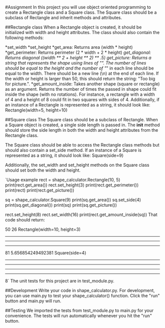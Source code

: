 #Assignment
In this project you will use object oriented programming to create a Rectangle class and a Square class. The Square class should be a subclass of Rectangle and inherit methods and attributes.

##Rectangle class
When a Rectangle object is created, it should be initialized with width and height attributes. The class should also contain the following methods:

*set_width
*set_height
*get_area: Returns area (width * height)
*get_perimeter: Returns perimeter (2 * width + 2 * height)
*get_diagonal: Returns diagonal ((width ** 2 + height ** 2) ** .5)
*get_picture: Returns a string that represents the shape using lines of "*". The number of lines should be equal to the height and the number of "*" in each line should be equal to the width. There should be a new line (\n) at the end of each line. If the width or height is larger than 50, this should return the string: "Too big for picture.".
*get_amount_inside: Takes another shape (square or rectangle) as an argument. Returns the number of times the passed in shape could fit inside the shape (with no rotations). For instance, a rectangle with a width of 4 and a height of 8 could fit in two squares with sides of 4.
Additionally, if an instance of a Rectangle is represented as a string, it should look like: Rectangle(width=5, height=10)

##Square class
The Square class should be a subclass of Rectangle. When a Square object is created, a single side length is passed in. The __init__ method should store the side length in both the width and height attributes from the Rectangle class.

The Square class should be able to access the Rectangle class methods but should also contain a set_side method. If an instance of a Square is represented as a string, it should look like: Square(side=9)

Additionally, the set_width and set_height methods on the Square class should set both the width and height.

`Usage example
rect = shape_calculator.Rectangle(10, 5)
print(rect.get_area())
rect.set_height(3)
print(rect.get_perimeter())
print(rect)
print(rect.get_picture())

sq = shape_calculator.Square(9)
print(sq.get_area())
sq.set_side(4)
print(sq.get_diagonal())
print(sq)
print(sq.get_picture())

rect.set_height(8)
rect.set_width(16)
print(rect.get_amount_inside(sq))
That code should return:

50
26
Rectangle(width=10, height=3)
**********
**********
**********

81
5.656854249492381
Square(side=4)
****
****
****
****

8`
The unit tests for this project are in test_module.py.

##Development
Write your code in shape_calculator.py. For development, you can use main.py to test your shape_calculator() function. Click the "run" button and main.py will run.

##Testing
We imported the tests from test_module.py to main.py for your convenience. The tests will run automatically whenever you hit the "run" button.
